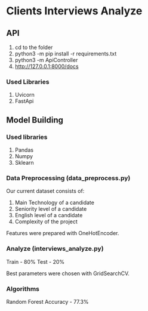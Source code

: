 # Clients Interviews Analyze

## API

1. cd to the folder
2. python3 -m pip install -r requirements.txt
3. python3 -m ApiController
4. http://127.0.0.1:8000/docs


### Used Libraries

1. Uvicorn
2. FastApi


## Model Building

### Used libraries

1. Pandas
2. Numpy
3. Sklearn

### Data Preprocessing (data_preprocess.py)

Our current dataset consists of:
1. Main Technology of a candidate
2. Seniority level of a candidate
3. English level of a candidate
4. Complexity of the project

Features were prepared with OneHotEncoder.

### Analyze (interviews_analyze.py)

Train - 80%
Test - 20%

Best parameters were chosen with GridSearchCV.

### Algorithms

Random Forest
Accuracy - 77.3%

